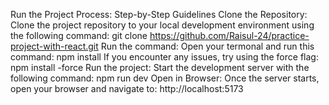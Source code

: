 Run the Project Process:
Step-by-Step Guidelines
Clone the Repository: Clone the project repository to your local development environment using the following command:
git clone https://github.com/Raisul-24/practice-project-with-react.git
Run the command: Open your termonal and run this command:
npm install
If you encounter any issues, try using the force flag:
npm install -force
Run the project: Start the development server with the following command:
npm run dev
Open in Browser: Once the server starts, open your browser and navigate to:
http://localhost:5173
